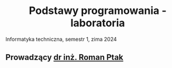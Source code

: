 <h1 align="center"> Podstawy programowania - laboratoria </h1>

Informatyka techniczna, semestr 1, zima 2024

## Prowadzący [dr inż. Roman Ptak](http://roman.ptak.staff.iiar.pwr.wroc.pl)

